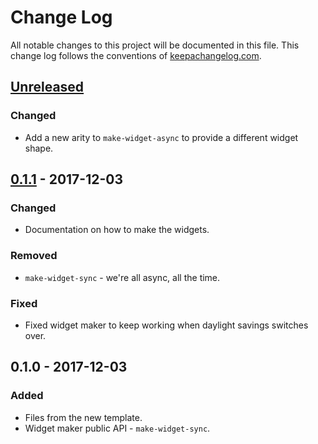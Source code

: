 # Change Log
All notable changes to this project will be documented in this file. This change log follows the conventions of [keepachangelog.com](http://keepachangelog.com/).

## [Unreleased]
### Changed
- Add a new arity to `make-widget-async` to provide a different widget shape.

## [0.1.1] - 2017-12-03
### Changed
- Documentation on how to make the widgets.

### Removed
- `make-widget-sync` - we're all async, all the time.

### Fixed
- Fixed widget maker to keep working when daylight savings switches over.

## 0.1.0 - 2017-12-03
### Added
- Files from the new template.
- Widget maker public API - `make-widget-sync`.

[Unreleased]: https://github.com/your-name/day2-corruption-checksum/compare/0.1.1...HEAD
[0.1.1]: https://github.com/your-name/day2-corruption-checksum/compare/0.1.0...0.1.1
